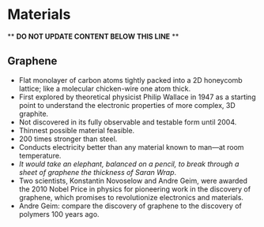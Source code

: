 Materials
=========

** **DO NOT UPDATE CONTENT BELOW THIS LINE** **

Graphene
--------

* Flat monolayer of carbon atoms tightly packed into a 2D honeycomb lattice; like a molecular chicken-wire one atom thick.
* First explored by theoretical physicist Philip Wallace in 1947 as a starting point to understand the electronic properties of more complex, 3D graphite.
* Not discovered in its fully observable and testable form until 2004.
* Thinnest possible material feasible.
* 200 times stronger than steel.
* Conducts electricity better than any material known to man&mdash;at room temperature.
* _It would take an elephant, balanced on a pencil, to break through a sheet of graphene the thickness of Saran Wrap_.
* Two scientists, Konstantin Novoselow and Andre Geim, were awarded the 2010 Nobel Price in physics for pioneering work in the discovery of graphene, which promises to revolutionize electronics and materials.
* Andre Geim: compare the discovery of graphene to the discovery of polymers 100 years ago.

